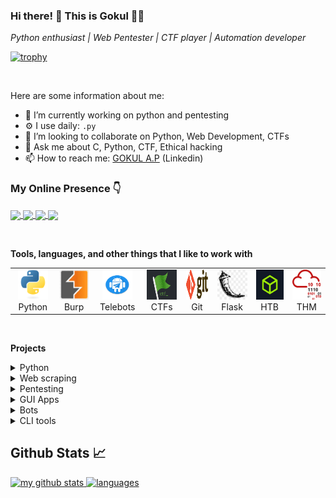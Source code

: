 
<!--
**gokulapap/gokulapap** is a ✨ _special_ ✨ repository because its `README.md` (this file) appears on your GitHub profile.

Here are some ideas to get you started:

- 🔭 I’m currently working on ...
- 🌱 I’m currently learning ...
- 👯 I’m looking to collaborate on ...
- 🤔 I’m looking for help with ...
- 💬 Ask me about ...
- 📫 How to reach me: ...
- 😄 Pronouns: ...
- ⚡ Fun fact: ...
-->

### Hi there! 👋 This is Gokul 👨‍💻

*Python enthusiast | Web Pentester | CTF player | Automation developer*

[![trophy](https://github-profile-trophy.vercel.app/?username=gokulapap&theme=onedark&row=1&margin-w=2&margin-h=2)](https://github.com/gokulapap)

<br>

Here are some information about me:

- 🔭 I’m currently working on python and pentesting
- ⚙️ I use daily: `.py`
- 👯 I’m looking to collaborate on Python, Web Development, CTFs
- 💬 Ask me about C, Python, CTF, Ethical hacking
- 📫 How to reach me: [GOKUL A.P](https://www.linkedin.com/in/gokulap) (Linkedin)

### My Online Presence 👇
<p>
<a href="https://www.instagram.com/gokulapap/" target="blank">
<img align="center" src="https://img.shields.io/badge/Instagram-E4405F?style=for-the-badge&logo=instagram&logoColor=white"/>
</a>

<a href="https://www.linkedin.com/in/gokulap" target="blank">
<img align="center" src="https://img.shields.io/badge/LinkedIn-0077B5?style=for-the-badge&logo=linkedin&logoColor=white"/>
</a>
  
<a href="https://gokulap.hashnode.dev/" target="blank">
<img align="center" src="https://img.shields.io/badge/Hashnode-2962FF?style=for-the-badge&logo=hashnode&logoColor=white"/>
</a>
  
<a href="https://www.youtube.com/c/CodingWithGokul" target="blank">
<img align="center" src="https://img.shields.io/badge/Youtube-c4302b?style=for-the-badge&logo=youtube&logoColor=white"/>
</a>  
</p>

<!--
### Hack the box and Try hack me badges
-->


<br>

**Tools, languages, and other things that I like to work with**

<table>
  <tr>
      <td align="center" width="96">
      <a href="#macropower-tech">
        <img src="./img/python.svg" width="48" height="48" alt="C" />
      </a>
      <br>Python
     </td>

   <td align="center"  width="96">
      <a href="#macropower-tech">
        <img src="./img/burp.jpeg" width="48" height="48" alt="MySQL" />
      </a>
      <br>Burp
    </td>

   <td align="center"  width="96">
      <a href="#macropower-tech">
        <img src="./img/telebot.png" width="48" height="48" alt="MySQL" />
      </a>
      <br>Telebots
    </td>

   <td align="center"  width="96">
      <a href="#macropower-tech">
        <img src="./img/ctf.png" width="48" height="48" alt="MySQL" />
      </a>
      <br>CTFs
    </td>

   <td align="center"  width="96">
      <a href="#macropower-tech">
        <img src="./img/git.svg" width="48" height="48" alt="MySQL" />
      </a>
      <br>Git
    </td>

   <td align="center"  width="96">
      <a href="#macropower-tech">
        <img src="./img/flask.jpeg" width="48" height="48" alt="MySQL" />
      </a>
      <br>Flask
    </td>

   <td align="center"  width="96">
      <a href="#macropower-tech">
        <img src="./img/htb.jpg" width="48" height="48" alt="MySQL" />
      </a>
      <br>HTB
    </td>

   <td align="center"  width="96">
      <a href="#macropower-tech">
        <img src="./img/thm.png" width="48" height="48" alt="MySQL" />
      </a>
      <br>THM
    </td>

  </tr>
</table>

<br>

<!--
**📩 Latest Tech Blog Posts**
-->

**Projects**

<!-- split -->

<details>
<summary>Python</summary>
<ul>

<li><a href="https://github.com/gokulapap/Linux-Visual-Search" target="_blank">Linux Visual Search</a></li>
<li><a href="https://github.com/gokulapap/subdomainer-flask" target="_blank">Subdomainer Flask</a></li>

</ul>
</details>

<!-- split -->

<details>
<summary>Web scraping</summary>
<ul>

<li><a href="https://github.com/gokulapap/freedemy" target="_blank">Free Udemy API</a></li>

</ul>
</details>

<!-- split -->

<details>
<summary>Pentesting</summary>
<ul>

<li><a href="https://github.com/gokulapap/submax" target="_blank">Submax</a></li>
<li><a href="https://github.com/gokulapap/subdomainer-flask" target="_blank">Subdomainer flask</a></li>
<li><a href="https://github.com/gokulapap/dirbrute" target="_blank">Dirbrute</a></li>
<li><a href="https://github.com/gokulapap/bugdork" target="_blank">Bugdork</a></li>

</ul>
</details>

<!-- split -->

<details>
<summary>GUI Apps</summary>
<ul>

<li><a href="https://github.com/gokulapap/eazy-entry" target="_blank">Eazy Entry</a></li>

</ul>
</details>

<!-- split -->

<details>
<summary>Bots</summary>
<ul>

<li><a href="https://github.com/gokulapap/telebots" target="_blank">Telegram bots</a></li>
<li><a href="https://github.com/gokulapap/ai-chat-bot" target="_blank">AI Chat bot</a></li>
<li><a href="https://github.com/gokulapap/whatsasena-plugins" target="_blank">Whatsapp bots</a></li>

</ul>
</details>

<!-- split -->

<details>
<summary>CLI tools</summary>
<ul>

<li><a href="https://github.com/gokulapap/wget-drive" target="_blank">Wget Drive</a></li>
<li><a href="https://github.com/gokulapap/urlencode" target="_blank">Urlencode</a></li>
<li><a href="https://github.com/gokulapap/To-Do" target="_blank">To-Do</a></li>
<li><a href="https://github.com/gokulapap/add-del-proto" target="_blank">Add-del-Proto</a></li>
<li><a href="https://github.com/gokulapap/Unshortener" target="_blank">Unshortener</a></li>
<li><a href="https://github.com/gokulapap/CovidVisualizer" target="_blank">Covid Visualizer</a></li>

</ul>
</details>

## Github Stats 📈
<!-- status codes -->
<a href="https://gokulap.hashnode.dev/">
    <p>
    <img src="https://github-readme-stats.vercel.app/api?username=gokulapap&show_icons=true&theme=tokyonight" alt="my github stats" width="420"/>&nbsp;<img src="https://github-readme-stats.vercel.app/api/top-langs/?username=gokulapap&layout=compact&theme=tokyonight" alt="languages" height="165">
    </p>
</a>



